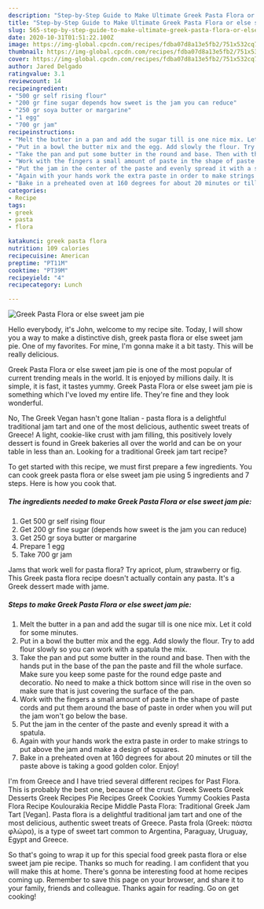 ```yaml
---
description: "Step-by-Step Guide to Make Ultimate Greek Pasta Flora or else sweet jam pie"
title: "Step-by-Step Guide to Make Ultimate Greek Pasta Flora or else sweet jam pie"
slug: 565-step-by-step-guide-to-make-ultimate-greek-pasta-flora-or-else-sweet-jam-pie
date: 2020-10-31T01:51:22.100Z
image: https://img-global.cpcdn.com/recipes/fdba07d8a13e5fb2/751x532cq70/greek-pasta-flora-or-else-sweet-jam-pie-recipe-main-photo.jpg
thumbnail: https://img-global.cpcdn.com/recipes/fdba07d8a13e5fb2/751x532cq70/greek-pasta-flora-or-else-sweet-jam-pie-recipe-main-photo.jpg
cover: https://img-global.cpcdn.com/recipes/fdba07d8a13e5fb2/751x532cq70/greek-pasta-flora-or-else-sweet-jam-pie-recipe-main-photo.jpg
author: Jared Delgado
ratingvalue: 3.1
reviewcount: 14
recipeingredient:
- "500 gr self rising flour"
- "200 gr fine sugar depends how sweet is the jam you can reduce"
- "250 gr soya butter or margarine"
- "1 egg"
- "700 gr jam"
recipeinstructions:
- "Melt the butter in a pan and add the sugar till is one nice mix. Let it cold for some minutes."
- "Put in a bowl the butter mix and the egg. Add slowly the flour. Try to add flour slowly so you can work with a spatula the mix."
- "Take the pan and put some butter in the round and base. Then with the hands put in the base of the pan the paste and fill the whole surface. Make sure you keep some paste for the round edge paste and decoratio. No need to make a thick bottom since will rise in the oven so make sure that is just covering the surface of the pan."
- "Work with the fingers a small amount of paste in the shape of paste cords and put them around the base of paste in order when you will put the jam won&#39;t go below the base."
- "Put the jam in the center of the paste and evenly spread it with a spatula."
- "Again with your hands work the extra paste in order to make strings to put above the jam and make a design of squares."
- "Bake in a preheated oven at 160 degrees for about 20 minutes or till the paste above is taking a good golden color. Enjoy!"
categories:
- Recipe
tags:
- greek
- pasta
- flora

katakunci: greek pasta flora 
nutrition: 109 calories
recipecuisine: American
preptime: "PT11M"
cooktime: "PT39M"
recipeyield: "4"
recipecategory: Lunch

---
```



![Greek Pasta Flora or else sweet jam pie](https://img-global.cpcdn.com/recipes/fdba07d8a13e5fb2/751x532cq70/greek-pasta-flora-or-else-sweet-jam-pie-recipe-main-photo.jpg)

Hello everybody, it's John, welcome to my recipe site. Today, I will show you a way to make a distinctive dish, greek pasta flora or else sweet jam pie. One of my favorites. For mine, I'm gonna make it a bit tasty. This will be really delicious.

Greek Pasta Flora or else sweet jam pie is one of the most popular of current trending meals in the world. It is enjoyed by millions daily. It is simple, it is fast, it tastes yummy. Greek Pasta Flora or else sweet jam pie is something which I've loved my entire life. They're fine and they look wonderful.

No, The Greek Vegan hasn&#39;t gone Italian - pasta flora is a delightful traditional jam tart and one of the most delicious, authentic sweet treats of Greece! A light, cookie-like crust with jam filling, this positively lovely dessert is found in Greek bakeries all over the world and can be on your table in less than an. Looking for a traditional Greek jam tart recipe?


To get started with this recipe, we must first prepare a few ingredients. You can cook greek pasta flora or else sweet jam pie using 5 ingredients and 7 steps. Here is how you cook that.

<!--inarticleads1-->

##### The ingredients needed to make Greek Pasta Flora or else sweet jam pie:

1. Get 500 gr self rising flour
1. Get 200 gr fine sugar (depends how sweet is the jam you can reduce)
1. Get 250 gr soya butter or margarine
1. Prepare 1 egg
1. Take 700 gr jam


Jams that work well for pasta flora? Try apricot, plum, strawberry or fig. This Greek pasta flora recipe doesn&#39;t actually contain any pasta. It&#39;s a Greek dessert made with jame. 

<!--inarticleads2-->

##### Steps to make Greek Pasta Flora or else sweet jam pie:

1. Melt the butter in a pan and add the sugar till is one nice mix. Let it cold for some minutes.
1. Put in a bowl the butter mix and the egg. Add slowly the flour. Try to add flour slowly so you can work with a spatula the mix.
1. Take the pan and put some butter in the round and base. Then with the hands put in the base of the pan the paste and fill the whole surface. Make sure you keep some paste for the round edge paste and decoratio. No need to make a thick bottom since will rise in the oven so make sure that is just covering the surface of the pan.
1. Work with the fingers a small amount of paste in the shape of paste cords and put them around the base of paste in order when you will put the jam won&#39;t go below the base.
1. Put the jam in the center of the paste and evenly spread it with a spatula.
1. Again with your hands work the extra paste in order to make strings to put above the jam and make a design of squares.
1. Bake in a preheated oven at 160 degrees for about 20 minutes or till the paste above is taking a good golden color. Enjoy!


I&#39;m from Greece and I have tried several different recipes for Past Flora. This is probably the best one, because of the crust. Greek Sweets Greek Desserts Greek Recipes Pie Recipes Greek Cookies Yummy Cookies Pasta Flora Recipe Koulourakia Recipe Middle Pasta Flora: Traditional Greek Jam Tart [Vegan]. Pasta flora is a delightful traditional jam tart and one of the most delicious, authentic sweet treats of Greece. Pasta frola (Greek: πάστα φλώρα), is a type of sweet tart common to Argentina, Paraguay, Uruguay, Egypt and Greece. 

So that's going to wrap it up for this special food greek pasta flora or else sweet jam pie recipe. Thanks so much for reading. I am confident that you will make this at home. There's gonna be interesting food at home recipes coming up. Remember to save this page on your browser, and share it to your family, friends and colleague. Thanks again for reading. Go on get cooking!
